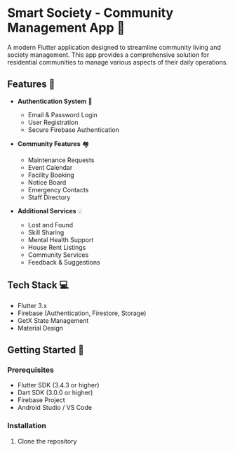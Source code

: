 # Smart Society - Community Management App 🏢

A modern Flutter application designed to streamline community living and society management. This app provides a comprehensive solution for residential communities to manage various aspects of their daily operations.

## Features 🌟

- **Authentication System** 🔐
  - Email & Password Login
  - User Registration
  - Secure Firebase Authentication

- **Community Features** 🏘️
  - Maintenance Requests
  - Event Calendar
  - Facility Booking
  - Notice Board
  - Emergency Contacts
  - Staff Directory

- **Additional Services** 💡
  - Lost and Found
  - Skill Sharing
  - Mental Health Support
  - House Rent Listings
  - Community Services
  - Feedback & Suggestions

## Tech Stack 💻

- Flutter 3.x
- Firebase (Authentication, Firestore, Storage)
- GetX State Management
- Material Design

## Getting Started 🚀

### Prerequisites

- Flutter SDK (3.4.3 or higher)
- Dart SDK (3.0.0 or higher)
- Firebase Project
- Android Studio / VS Code

### Installation

1. Clone the repository
